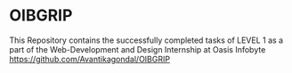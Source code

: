 # OIBGRIP
This Repository contains the successfully completed tasks of LEVEL 1 as a part of the Web-Development and Design Internship at Oasis Infobyte
https://github.com/Avantikagondal/OIBGRIP
